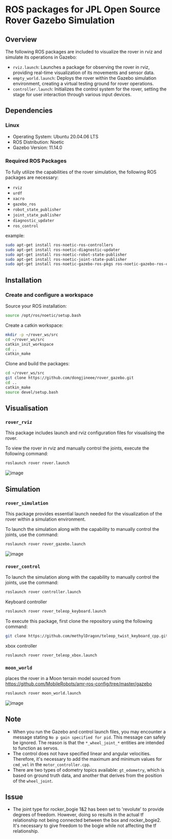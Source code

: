 # ROS packages for JPL Open Source Rover Gazebo Simulation

## Overview
The following ROS packages are included to visualize the rover in rviz and simulate its operations in Gazebo:

- `rviz.launch`: Launches a package for observing the rover in rviz, providing real-time visualization of its movements and sensor data.
- `empty_world.launch`: Deploys the rover within the Gazebo simulation environment, creating a virtual testing ground for rover operations.
- `controller.launch`: Initializes the control system for the rover, setting the stage for user interaction through various input devices.

## Dependencies

### Linux
- Operating System: Ubuntu 20.04.06 LTS
- ROS Distribution: Noetic
- Gazebo Version: 11.14.0

### Required ROS Packages
To fully utilize the capabilities of the rover simulation, the following ROS packages are necessary:

- `rviz`
- `urdf`
- `xacro`
- `gazebo_ros`
- `robot_state_publisher`
- `joint_state_publisher`
- `diagnostic_updater`
- `ros_control`

example:
```bash
sudo apt-get install ros-noetic-ros-controllers
sudo apt-get install ros-noetic-diagnostic-updater
sudo apt-get install ros-noetic-robot-state-publisher
sudo apt-get install ros-noetic-joint-state-publisher
sudo apt-get install ros-noetic-gazebo-ros-pkgs ros-noetic-gazebo-ros-control
```

## Installation

### Create and configure a workspace
Source your ROS installation:
```bash
source /opt/ros/noetic/setup.bash
```
Create a catkin workspace:
```bash
mkdir -p ~/rover_ws/src
cd ~/rover_ws/src
catkin_init_workspace
cd ..
catkin_make
```
Clone and build the packages:
```bash
cd ~/rover_ws/src
git clone https://github.com/dongjineee/rover_gazebo.git
cd ..
catkin_make
source devel/setup.bash
```
## Visualisation

### `rover_rviz`

This package includes launch and rviz configuration files for visualising the rover.

To view the rover in rviz and manually control the joints, execute the following command:

```bash
roslaunch rover rover.launch
```
![image](https://github.com/dongjineee/rover_gazebo/assets/150753899/f49548d0-8ecb-4b25-8ce6-bd643bb90b1a)

## Simulation

### `rover_simulation`

This package provides essential launch needed for the visualization of the rover within a simulation environment.

To launch the simulation along with the capability to manually control the joints, use the command:


```bash
roslaunch rover rover_gazebo.launch
```
![image](https://github.com/dongjineee/rover_gazebo/assets/150753899/481e0aaf-6336-45e5-b138-49ee7df5e509)

### `rover_control`

To launch the simulation along with the capability to manually control the joints, use the command:
```bash
roslaunch rover controller.launch
```
Keyboard controller
```bash
roslaunch rover rover_teleop_keyboard.launch
```
To execute this package, first clone the repository using the following command:

```bash
git clone https://github.com/methylDragon/teleop_twist_keyboard_cpp.git
```
xbox controller
```bash
roslaunch rover rover_teleop_xbox.launch
```

### `moon_world`

places the rover in a Moon terrain model sourced from https://github.com/MobileRobots/amr-ros-config/tree/master/gazebo
```bash
roslaunch rover moon_world.launch
```

![image](https://github.com/dongjineee/rover_gazebo/assets/150753899/900263f7-dad4-45c1-9c6b-41af9d975a6f)

## Note
- When you run the Gazebo and control launch files, you may encounter a message stating `No p gain specified for pid`. This message can safely be ignored. The reason is that the `*_wheel_joint_*` entities are intended to function as servos.
- The control does not have specified linear and angular velocities. Therefore, it's necessary to add the maximum and minimum values for `cmd_vel` in the `motor_controller.cpp`.
- There are two types of odometry topics available: `gt_odometry`, which is based on ground truth data, and another that derives from the position of the `wheel_joint`.

## Issue
- The joint type for rocker_bogie 1&2 has been set to 'revolute' to provide degrees of freedom. However, doing so results in the actual tf relationship not being connected between the box and rocker_bogie2. It's necessary to give freedom to the bogie while not affecting the tf relationship.
